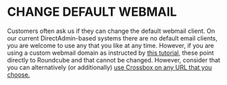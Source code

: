 ﻿# CHANGE DEFAULT WEBMAIL

Customers often ask us if they can change the default webmail client. On our current DirectAdmin-based systems there are no default email clients, you are welcome to use any that you like at any time. However, if you are using a custom webmail domain as instructed by [this tutorial](https://mxroutehelp.com/index.php/2019/08/25/custom-webmail-pop-imap-smtp-domain/), these point directly to Roundcube and that cannot be changed. However, consider that you can alternatively (or additionally) [use Crossbox on any URL that you choose.](https://mxroute.com/docs/branding-crossbox/)

